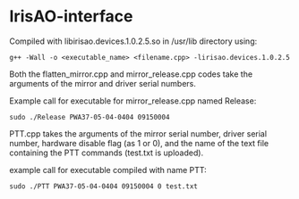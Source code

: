 # IrisAO-interface

Compiled with libirisao.devices.1.0.2.5.so in /usr/lib directory using:

    g++ -Wall -o <executable_name> <filename.cpp> -lirisao.devices.1.0.2.5


Both the flatten_mirror.cpp and mirror_release.cpp codes take the arguments of the mirror and driver serial numbers.

Example call for executable for mirror_release.cpp named Release:

    sudo ./Release PWA37-05-04-0404 09150004

PTT.cpp takes the arguments of the mirror serial number, driver serial number, hardware disable flag (as 1 or 0), and the name of the text file containing the PTT commands (test.txt is uploaded).

example call for executable compiled with name PTT:

    sudo ./PTT PWA37-05-04-0404 09150004 0 test.txt

